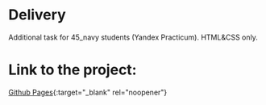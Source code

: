 # Delivery
Additional task for 45_navy students (Yandex Practicum). HTML&CSS only.
# Link to the project: 
[Github Pages](https://julbrn.github.io/Delivery/){:target="_blank" rel="noopener"}

